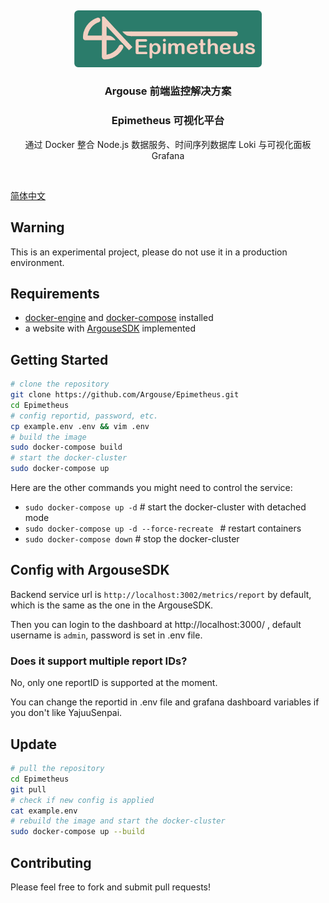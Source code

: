 &nbsp;
<p align="center">
    <picture>
        <img alt="Epimetheus" src="doc/logo/Epimetheus.png" width="300px">
    </picture>
</p>
<h3 align="center">Argouse 前端监控解决方案</h3>
<h3 align="center">Epimetheus 可视化平台</h3>
<p align="center">
    通过 Docker 整合 Node.js 数据服务、时间序列数据库 Loki 与可视化面板 Grafana
</p>
&nbsp;

[简体中文](https://www.youtube.com/watch?v=dQw4w9WgXcQ)

## Warning
This is an experimental project, please do not use it in a production environment.

## Requirements
- [docker-engine](https://docs.docker.com/engine/install/) and [docker-compose](ttps://docs.docker.com/compose/install/) installed
- a website with [ArgouseSDK](https://github.com/Argouse/Argouse) implemented

## Getting Started
```sh
# clone the repository
git clone https://github.com/Argouse/Epimetheus.git
cd Epimetheus
# config reportid, password, etc.
cp example.env .env && vim .env
# build the image
sudo docker-compose build
# start the docker-cluster
sudo docker-compose up
```

Here are the other commands you might need to control the service:
- `sudo docker-compose up -d` # start the docker-cluster with detached mode
- `sudo docker-compose up -d --force-recreate ` # restart containers
- `sudo docker-compose down` # stop the docker-cluster

## Config with ArgouseSDK
Backend service url is `http://localhost:3002/metrics/report` by default, which is the same as the one in the ArgouseSDK.

Then you can login to the dashboard at http://localhost:3000/ , default username is `admin`, password is set in .env file.

### Does it support multiple report IDs?
No, only one reportID is supported at the moment.

You can change the reportid in .env file and grafana dashboard variables if you don't like YajuuSenpai.

## Update
```sh
# pull the repository
cd Epimetheus
git pull
# check if new config is applied
cat example.env 
# rebuild the image and start the docker-cluster
sudo docker-compose up --build
```

## Contributing
Please feel free to fork and submit pull requests!
